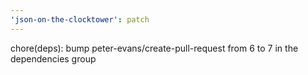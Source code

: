 ```yaml
---
'json-on-the-clocktower': patch
---
```


chore(deps): bump peter-evans/create-pull-request from 6 to 7 in the dependencies group
